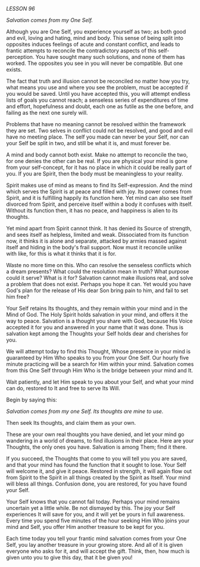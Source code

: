 *LESSON 96*

*Salvation comes from my One Self.*

Although you are One Self, you experience yourself as two; as both good and evil, loving and hating, mind and body. This sense of being split into opposites induces feelings of acute and constant conflict, and leads to frantic attempts to reconcile the contradictory aspects of this self-perception. You have sought many such solutions, and none of them has worked. The opposites you see in you will never be compatible. But one exists.

The fact that truth and illusion cannot be reconciled no matter how you try, what means you use and where you see the problem, must be accepted if you would be saved. Until you have accepted this, you will attempt endless lists of goals you cannot reach; a senseless series of expenditures of time and effort, hopefulness and doubt, each one as futile as the one before, and failing as the next one surely will.

Problems that have no meaning cannot be resolved within the framework they are set. Two selves in conflict could not be resolved, and good and evil have no meeting place. The self you made can never be your Self, nor can your Self be split in two, and still be what it is, and must forever be.

A mind and body cannot both exist. Make no attempt to reconcile the two, for one denies the other can be real. If you are physical your mind is gone from your self-concept, for it has no place in which it could be really part of you. If you are Spirit, then the body must be meaningless to your reality.

Spirit makes use of mind as means to find Its Self-expression. And the mind which serves the Spirit is at peace and filled with joy. Its power comes from Spirit, and it is fulfilling happily its function here. Yet mind can also see itself divorced from Spirit, and perceive itself within a body it confuses with itself. Without its function then, it has no peace, and happiness is alien to its thoughts.

Yet mind apart from Spirit cannot think. It has denied its Source of strength, and sees itself as helpless, limited and weak. Dissociated from its function now, it thinks it is alone and separate, attacked by armies massed against itself and hiding in the body's frail support. Now must it reconcile unlike with like, for this is what it thinks that it is for.

Waste no more time on this. Who can resolve the senseless conflicts which a dream presents? What could the resolution mean in truth? What purpose could it serve? What is it for? Salvation cannot make illusions real, and solve a problem that does not exist. Perhaps you hope it can. Yet would you have God's plan for the release of His dear Son bring pain to him, and fail to set him free?

Your Self retains Its thoughts, and they remain within your mind and in the Mind of God. The Holy Spirit holds salvation in your mind, and offers it the way to peace. Salvation is a thought you share with God, because His Voice accepted it for you and answered in your name that it was done. Thus is salvation kept among the Thoughts your Self holds dear and cherishes for you.

We will attempt today to find this Thought, Whose presence in your mind is guaranteed by Him Who speaks to you from your One Self. Our hourly five minute practicing will be a search for Him within your mind. Salvation comes from this One Self through Him Who is the bridge between your mind and It.

Wait patiently, and let Him speak to you about your Self, and what your mind can do, restored to It and free to serve Its Will.

Begin by saying this:

_Salvation comes from my one Self. Its thoughts are mine to use._

Then seek Its thoughts, and claim them as your own.

These are your own real thoughts you have denied, and let your mind go wandering in a world of dreams, to find illusions in their place. Here are your Thoughts, the only ones you have. Salvation is among Them; find it there.

If you succeed, the Thoughts that come to you will tell you you are saved, and that your mind has found the function that it sought to lose. Your Self will welcome it, and give it peace. Restored in strength, it will again flow out from Spirit to the Spirit in all things created by the Spirit as Itself. Your mind will bless all things. Confusion done, you are restored, for you have found your Self.

Your Self knows that you cannot fail today. Perhaps your mind remains uncertain yet a little while. Be not dismayed by this. The joy your Self experiences It will save for you, and it will yet be yours in full awareness. Every time you spend five minutes of the hour seeking Him Who joins your mind and Self, you offer Him another treasure to be kept for you.

Each time today you tell your frantic mind salvation comes from your One Self, you lay another treasure in your growing store. And all of it is given everyone who asks for it, and will accept the gift. Think, then, how much is given unto you to give this day, that it be given you!